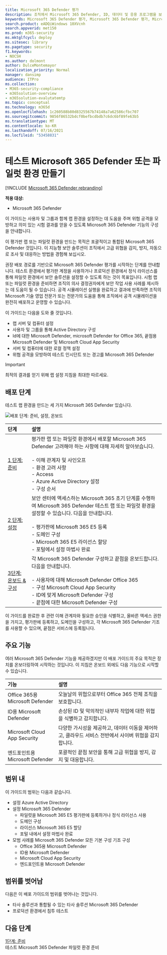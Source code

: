 ```yaml
---
title: Microsoft 365 Defender 평가
description: 조직에서 Microsoft 365 Defender, ID, 데이터 및 응용 프로그램을 보호하도록 설계된 보안 솔루션을 시험해 보거나 경험할 수 있도록 Microsoft 365 Defender 테스트 랩 또는 파일럿 환경을 설정하세요.
keywords: Microsoft 365 Defender 평가, Microsoft 365 Defender 평가, Microsoft 365 Defender Microsoft 365 Defender 평가 랩, Microsoft 365 Defender 파일럿, 사이버 보안, 고급 영구 위협, 엔터프라이즈 보안, 장치, 장치, ID, 사용자, 데이터, 응용 프로그램, 인시던트, 자동화된 조사 및 수정, 고급 헌팅
search.product: eADQiWindows 10XVcnh
search.appverid: met150
ms.prod: m365-security
ms.mktglfcycl: deploy
ms.sitesec: library
ms.pagetype: security
f1.keywords:
- NOCSH
ms.author: dolmont
author: DulceMontemayor
localization_priority: Normal
manager: dansimp
audience: ITPro
ms.collection:
- M365-security-compliance
- m365solution-overview
- m365solution-evalutatemtp
ms.topic: conceptual
ms.technology: m365d
ms.openlocfilehash: 1c260588b80d8325567b74148a7a62586cfbc707
ms.sourcegitcommit: 9856f86532bdcf0befbcdbdb7c6dc6bf89fe63b5
ms.translationtype: MT
ms.contentlocale: ko-KR
ms.lasthandoff: 07/16/2021
ms.locfileid: "53458831"
---
```

# <a name="create-a-microsoft-365-defender-trial-lab-or-pilot-environment"></a>테스트 Microsoft 365 Defender 또는 파일럿 환경 만들기 

[!INCLUDE [Microsoft 365 Defender rebranding](../includes/microsoft-defender.md)]


**적용 대상:**
- Microsoft 365 Defender


이 가이드는 사용자 및 그룹과 함께 랩 환경을 설정하는 데 도움을 주며 위협 공격을 모방하고 의미 있는 시험 결과를 얻을 수 있도록 Microsoft 365 Defender 기능의 구성을 안내합니다. 

이 평가판 랩 또는 파일럿 환경을 만드는 목적은 포괄적이고 통합된 Microsoft 365 Defender 것입니다. 이 지능형 보안 솔루션이 조직에서 고급 위협을 감지, 방지, 자동으로 조사 및 대응하는 방법을 경험해 보십시오. 


권장 배포 경로를 기반으로 Microsoft 365 Defender 평가를 시작하는 단계를 안내합니다. 테스트 환경에서 평가판 계정을 사용하거나 프로덕션 환경에서 정식 라이선스를 통해 파일럿 환경에서 보안 솔루션을 설정할 수 있도록 하는 것이 목표입니다. 시험 랩 또는 파일럿 환경을 준비하면 조직의 의사 결정권자에게 보안 작업 사용 사례를 제시하는 데 도움이 될 수 있습니다. 공격 시뮬레이션 실행을 완료하고 결과에 만족하면 조직의 Microsoft 기술 영업 전문가 또는 전문가의 도움을 통해 조직에서 공격 시뮬레이션을 완전히 배포하고 운영할 수 있습니다. 

이 가이드는 다음을 도와 줄 것입니다.
- 랩 서버 및 컴퓨터 설정
- 사용자 및 그룹을 통해 Active Directory 구성
- Id에 대한 Microsoft Defender, microsoft Defender for Office 365, 끝점용 Microsoft Defender 및 Microsoft Cloud App Security
- 서버 및 컴퓨터에 대한 로컬 정책 설정
- 위협 공격을 모방하여 테스트 인시던트 또는 경고를 Microsoft 365 Defender

>[!IMPORTANT]
>최적의 결과를 얻기 위해 랩 설정 지침을 최대한 따르세요.


## <a name="deployment-phases"></a>배포 단계

테스트 랩 환경을 만드는 세 가지 Microsoft 365 Defender 있습니다.

![배포 단계: 준비, 설정, 온보드](../../media/evaluation-guide-phases.png)

|단계 | 설명 | 
|:-------|:-----|
|[1 단계: 준비](prepare-m365d-eval.md)| 평가판 랩 또는 파일럿 환경에서 배포할 Microsoft 365 Defender 고려해야 하는 사항에 대해 자세히 알아보습니다. <br><br>- 이해 관계자 및 사인오프 <br> - 환경 고려 사항 <br>- Access <br>- Azure Active Directory 설정 <br> - 구성 순서
|[2 단계: 설정](setup-m365deval.md)|  보안 센터에 액세스하는 Microsoft 365 초기 단계를 수행하여 Microsoft 365 Defender 테스트 랩 또는 파일럿 환경을 설정할 수 있습니다. 다음을 안내합니다.<br><br>- 평가판에 Microsoft 365 E5 등록 <br>  - 도메인 구성<br>- Microsoft 365 E5 라이선스 할당<br>- 포털에서 설정 마법사 완료|
|[3단계: 온보드 & 구성](config-m365d-eval.md) | 각 Microsoft 365 Defender 구성하고 끝점을 온보드합니다. 다음을 안내합니다.<br><br>- 사용자에 대해 Microsoft Defender Office 365<br>- 구성 Microsoft Cloud App Security<br>- ID에 맞게 Microsoft Defender 구성<br>- 끝점에 대한 Microsoft Defender 구성


이 가이드를 완료한 후 관련 이해 관계자와 필요한 승인을 식별하고, 올바른 액세스 권한을 가지고, 평가판에 등록하고, 도메인을 구성하고, 각 Microsoft 365 Defender 기조를 사용할 수 있으며, 끝점은 서비스에 등록됩니다.

## <a name="key-capabilities"></a>주요 기능

여러 Microsoft 365 Defender 기능을 제공하겠지만 이 배포 가이드의 주요 목적은 장치를 온보더링하여 시작하는 것입니다. 이 지침은 온보드 외에도 다음 기능으로 시작할 수 있습니다.


기능 | 설명 
:---|:---
Office 365용 Microsoft Defender | 오늘날의 위협으로부터 Office 365 전체 조직을 보호합니다.
ID용 Microsoft Defender | 손상된 ID 및 악의적인 내부자 작업에 대한 위협을 식별하고 감지합니다.
Microsoft Cloud App Security | 다양한 가시성을 제공하고, 데이터 이동을 제어하고, 클라우드 서비스 전반에서 사이버 위협을 감지합니다.
엔드포인트용 Microsoft Defender | 포괄적인 끝점 보안을 통해 고급 위협을 방지, 감지 및 대응합니다.


## <a name="in-scope"></a>범위 내

이 가이드의 범위는 다음과 같습니다.
-   설정 Azure Active Directory
-   설정 Microsoft 365 Defender
    -   파일럿을 Microsoft 365 E5 평가판에 등록하거나 정식 라이선스 사용
    -   도메인 구성
    -   라이선스 Microsoft 365 E5 할당
    -   포털 내에서 설정 마법사 완료
-   모범 사례를 Microsoft 365 Defender 모든 기본 구성 기조 구성
    -   Office 365용 Microsoft Defender
    -   ID용 Microsoft Defender
    -   Microsoft Cloud App Security
    -   엔드포인트용 Microsoft Defender

## <a name="out-of-scope"></a>범위를 벗어남

다음은 이 배포 가이드의 범위를 벗어나는 것입니다.

-   타사 솔루션과 통합될 수 있는 타사 솔루션 Microsoft 365 Defender
-   프로덕션 환경에서 침투 테스트

## <a name="next-step"></a>다음 단계
[1단계: 준비](prepare-m365d-eval.md) 
<br> 테스트 Microsoft 365 Defender 파일럿 환경 준비
